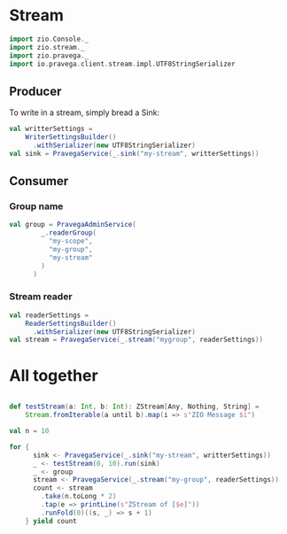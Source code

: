 # Stream

```scala mdoc
import zio.Console._
import zio.stream._
import zio.pravega._
import io.pravega.client.stream.impl.UTF8StringSerializer


```

## Producer

To write in a stream, simply bread a Sink:

```scala mdoc
val writterSettings =
    WriterSettingsBuilder()
      .withSerializer(new UTF8StringSerializer)
val sink = PravegaService(_.sink("my-stream", writterSettings))
```
## Consumer

### Group name

```scala mdoc
val group = PravegaAdminService(
        _.readerGroup(
          "my-scope",
          "my-group",
          "my-stream"
        )
      )
```

### Stream reader

```scala mdoc
val readerSettings =
    ReaderSettingsBuilder()
      .withSerializer(new UTF8StringSerializer)
val stream = PravegaService(_.stream("mygroup", readerSettings))
```


# All together 


```scala mdoc 

def testStream(a: Int, b: Int): ZStream[Any, Nothing, String] =
    Stream.fromIterable(a until b).map(i => s"ZIO Message $i")

val n = 10

for {
      sink <- PravegaService(_.sink("my-stream", writterSettings))
      _ <- testStream(0, 10).run(sink)
      _ <- group
      stream <- PravegaService(_.stream("my-group", readerSettings))
      count <- stream
        .take(n.toLong * 2)
        .tap(e => printLine(s"ZStream of [$e]"))
        .runFold(0)((s, _) => s + 1)
    } yield count
```